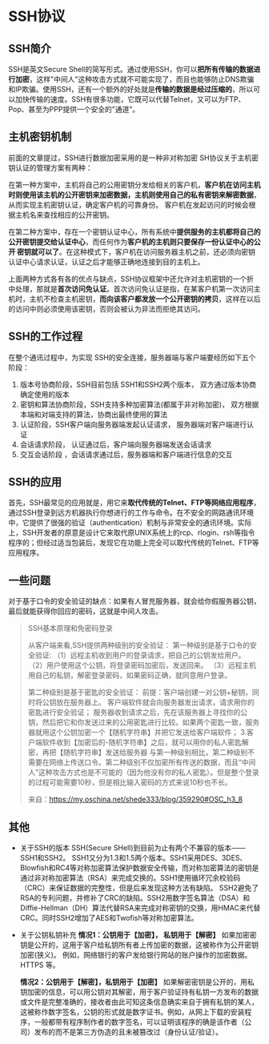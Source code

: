 # SSH协议

## SSH简介

SSH是英文Secure Shell的简写形式。通过使用SSH，你可以**把所有传输的数据进行加密**，这样"中间人"这种攻击方式就不可能实现了，而且也能够防止DNS欺骗和IP欺骗。使用SSH，还有一个额外的好处就是**传输的数据是经过压缩的**，所以可以加快传输的速度。SSH有很多功能，它既可以代替Telnet，又可以为FTP、Pop、甚至为PPP提供一个安全的"通道"。

## 主机密钥机制

前面的文章提过，SSH进行数据加密采用的是一种非对称加密
SH协议关于主机密钥认证的管理方案有两种：

在第一种方案中，主机将自己的公用密钥分发给相关的客户机，**客户机在访问主机时则使用该主机的公开密钥来加密数据，主机则使用自己的私有密钥来解密数据**，从而实现主机密钥认证，确定客户机的可靠身份。
客户机在发起访问的时候会根据主机名来查找相应的公开密钥。

在第二种方案中，存在一个密钥认证中心，所有系统中**提供服务的主机都将自己的公开密钥提交给认证中心**，而任何作为**客户机的主机则只要保存一份认证中心的公开 密钥就可以了**。在这种模式下，客户机在访问服务器主机之前，还必须向密钥认证中心请求认证，认证之后才能够正确地连接到目的主机上。

上面两种方式各有各的优点与缺点，SSH协议框架中还允许对主机密钥的一个折中处理，那就是**首次访问免认证**。首次访问免认证是指，在某客户机第一次访问主机时，主机不检查主机密钥，**而向该客户都发放一个公开密钥的拷贝**，这样在以后的访问中则必须使用该密钥，否则会被认为非法而拒绝其访问。

## SSH的工作过程

在整个通讯过程中，为实现 SSH的安全连接，服务器端与客户端要经历如下五个阶段：

1. 版本号协商阶段，SSH目前包括 SSH1和SSH2两个版本， 双方通过版本协商确定使用的版本
2. 密钥和算法协商阶段，SSH支持多种加密算法(都属于非对称加密)， 双方根据本端和对端支持的算法，协商出最终使用的算法
3. 认证阶段，SSH客户端向服务器端发起认证请求， 服务器端对客户端进行认证
4. 会话请求阶段， 认证通过后，客户端向服务器端发送会话请求
5. 交互会话阶段 ，会话请求通过后，服务器端和客户端进行信息的交互

## SSH的应用

首先，SSH最常见的应用就是，用它来**取代传统的Telnet、FTP等网络应用程序**，通过SSH登录到远方机器执行你想进行的工作与命令。在不安全的网路通讯环境中，它提供了很强的验证（authentication）机制与非常安全的通讯环境。实际上，SSH开发者的原意是设计它来取代原UNIX系统上的rcp、rlogin、rsh等指令程序的；但经过适当包装后，发现它在功能上完全可以取代传统的Telnet、FTP等应用程序。

## 一些问题

对于基于口令的安全验证的缺点：如果有人冒充服务器，就会给你假服务器公钥，最后就能获得你回应的密码，这就是中间人攻击。

>   SSH基本原理和免密码登录
>
>   从客户端来看,SSH提供两种级别的安全验证：
>   第一种级别是基于口令的安全验证:
>   （1）远程主机收到用户的登录请求，把自己的公钥发给用户。
>   （2）用户使用这个公钥，将登录密码加密后，发送回来。
>   （3）远程主机用自己的私钥，解密登录密码，如果密码正确，就同意用户登录。
>
>   第二种级别是基于密匙的安全验证：
>   前提：客户端创建一对公钥+秘钥，同时将公钥放在服务器上。
>   客户端软件就会向服务器发出请求，请求用你的密匙进行安全验证；
>   服务器收到请求之后，先在该服务器上寻找你的公钥，然后把它和你发送过来的公用密匙进行比较。如果两个密匙一致，服务器就用这个公钥加密一个【随机字符串】并把它发送给客户端软件； 3.客户端软件收到【加密后的-随机字符串】之后，就可以用你的私人密匙解密，再把【随机字符串】发送给服务器
>   与第一种级别相比，第二种级别不需要在网络上传送口令。第二种级别不仅加密所有传送的数据，而且“中间人”这种攻击方式也是不可能的（因为他没有你的私人密匙）。但是整个登录的过程可能需要10秒，但是相比输入密码的方式来说10秒也不长。
>
>   来自：https://my.oschina.net/shede333/blog/359290#OSC_h3_8

## 其他

-   关于SSH的版本
    SSH(Secure SHell)到目前为止有两个不兼容的版本——SSH1和SSH2。
    SSH1又分为1.3和1.5两个版本。SSH1采用DES、3DES、 Blowfish和RC4等对称加密算法保护数据安全传输，而对称加密算法的密钥是通过非对称加密算法（RSA）来完成交换的。SSH1使用循环冗余校验码（CRC）来保证数据的完整性，但是后来发现这种方法有缺陷。
    SSH2避免了RSA的专利问题，并修补了CRC的缺陷。SSH2用数字签名算法（DSA）和Diffie-Hellman（DH）算法代替RSA来完成对称密钥的交换，用HMAC来代替CRC。同时SSH2增加了AES和Twofish等对称加密算法。

-   关于公钥私钥补充
    **情况1：公钥用于【加密】， 私钥用于【解密】**
    如果加密密钥是公开的，这用于客户给私钥所有者上传加密的数据，这被称作为公开密钥加密(狭义)。
    例如，网络银行的客户发给银行网站的账户操作的加密数据。HTTPS 等。

    **情况2：公钥用于【解密】，私钥用于【加密】**
    如果解密密钥是公开的，用私钥加密的信息，可以用公钥对其解密，用于客户验证持有私钥一方发布的数据或文件是完整准确的，接收者由此可知这条信息确实来自于拥有私钥的某人，这被称作数字签名，公钥的形式就是数字证书。例如，从网上下载的安装程序，一般都带有程序制作者的数字签名，可以证明该程序的确是该作者（公司）发布的而不是第三方伪造的且未被篡改过（身份认证/验证）。